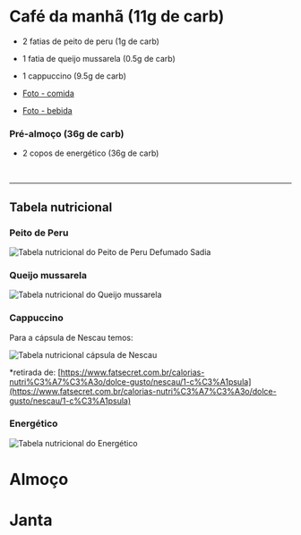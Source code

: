 # Café da manhã (11g de carb)

- 2 fatias de peito de peru (1g de carb)
- 1 fatia de queijo mussarela (0.5g de carb)
- 1 cappuccino (9.5g de carb)

- [Foto - comida](https://www.instagram.com/p/BlscX6OHDhY/?taken-by=osuissa)
- [Foto - bebida](https://www.instagram.com/p/Blseb-0H7UE/?taken-by=osuissa)

### Pré-almoço (36g de carb)

- 2 copos de energético (36g de carb)

<br>
<hr>

## Tabela nutricional

### Peito de Peru

![Tabela nutricional do Peito de Peru Defumado Sadia](https://i.imgur.com/7GraRAB.png)


### Queijo mussarela

![Tabela nutricional do Queijo mussarela](https://i.imgur.com/11Hi5IL.png)

### Cappuccino

Para a cápsula de Nescau temos:

![Tabela nutricional cápsula de Nescau](https://i.imgur.com/IceVRw6.png)

*retirada de: [https://www.fatsecret.com.br/calorias-nutri%C3%A7%C3%A3o/dolce-gusto/nescau/1-c%C3%A1psula](https://www.fatsecret.com.br/calorias-nutri%C3%A7%C3%A3o/dolce-gusto/nescau/1-c%C3%A1psula)


### Energético

![Tabela nutricional do Energético](https://i.imgur.com/fbCIK3Y.jpg)

# Almoço

# Janta
